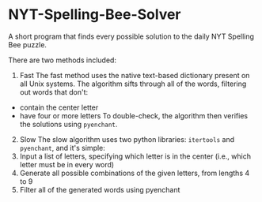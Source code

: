 # NYT-Spelling-Bee-Solver
A short program that finds every possible solution to the daily NYT Spelling Bee puzzle.

There are two methods included:
1. Fast
The fast method uses the native text-based dictionary present on all Unix systems. The algorithm
sifts through all of the words, filtering out words that don't:
- contain the center letter
- have four or more letters
To double-check, the algorithm then verifies the solutions using `pyenchant`.

2. Slow
The slow algorithm uses two python libraries: `itertools` and `pyenchant`, and it's simple:
1. Input a list of letters, specifying which letter is in the center (i.e., which letter must be in every word)
2. Generate all possible combinations of the given letters, from lengths 4 to 9
3. Filter all of the generated words using pyenchant
